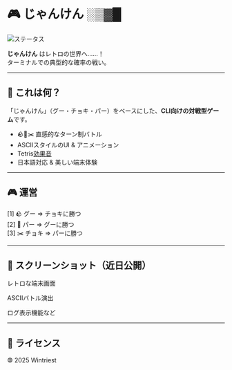 # 🎮 じゃんけん ░▒▓█
![ステータス](https://img.shields.io/badge/開発中-WIP-yellow?style=for-the-badge&logo=twilio)

 **じゃんけん** はレトロの世界へ......！  
 ターミナルでの典型的な確率の戦い。

---

## 🧠 これは何？

「じゃんけん」（グー・チョキ・パー）をベースにした、**CLI向けの対戦型ゲーム**です。

- 🪨📄✂️ 直感的なターン制バトル  
- ASCIIスタイルのUI & アニメーション  
- Tetris[効果音](https://www.zophar.net/music/gameboy-gbs/tetris-dx)
- 日本語対応 & 美しい端末体験

---

## 🎮 運営
[1] 🪨 グー     => チョキに勝つ  
[2] 📄 パー     => グーに勝つ  
[3] ✂️ チョキ   => パーに勝つ  

---

## 📸 スクリーンショット（近日公開）

  レトロな端末画面

  ASCIIバトル演出

  ログ表示機能など

---

## 📜 ライセンス

🄯 2025 Wintriest
